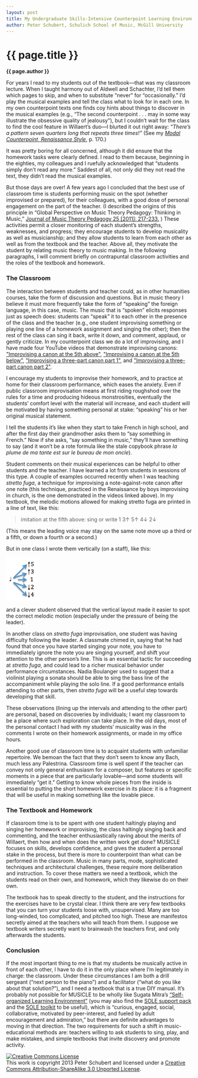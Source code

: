 ```yaml
---
layout: post
title: My Undergraduate Skills-Intensive Counterpoint Learning Environment (MUSICLE)
author: Peter Schubert, Schulich School of Music, McGill University
---
```


{{ page.title }}
================

**{{ page.author }}**

For years I read to my students out of the textbook—that was my classroom lecture. When I taught harmony out of Aldwell and Schachter, I’d tell them which pages to skip, and when to substitute “never” for “occasionally.” I’d play the musical examples and tell the class what to look for in each one. In my own counterpoint texts one finds coy hints about things to discover in the musical examples (e.g., “The second counterpoint . . . may in some way illustrate the obsessive quality of jealousy”), but I couldn’t wait for the class to find the cool feature in Willaert’s duo—I blurted it out right away: _“There’s a pattern seven quarters long that repeats three times!”_ (See my [*Modal Counterpoint, Renaissance Style*](http://openlibrary.org/books/OL16717055M/Modal_counterpoint_Renaissance_style), p. 170.)

It was pretty boring for all concerned, although it did ensure that the homework tasks were clearly defined. I read to them because, beginning in the eighties, my colleagues and I ruefully acknowledged that “students simply don’t read any more.” Saddest of all, not only did they not read the text, they didn’t read the musical examples. 

But those days are over! A few years ago I concluded that the best use of classroom time is students performing music on the spot (whether improvised or prepared), for their colleagues, with a good dose of personal engagement on the part of the teacher. (I described the origins of this principle in “Global Perspective on Music Theory Pedagogy: Thinking in Music,” [Journal of Music Theory Pedagogy 25 [2011]: 217-233.](http://jmtp.ou.edu/journal-article/global-perspective-music-theory-pedagogy-thinking-music) ) These activities permit a closer monitoring of each student’s strengths, weaknesses, and progress; they encourage students to develop musicality as well as musicianship; and they allow students to learn from each other as well as from the textbook and the teacher. Above all, they motivate the student by relating music theory to music making. In the following paragraphs, I will comment briefly on contrapuntal classroom activities and the roles of the textbook and homework. 

### The Classroom ###

The interaction between students and teacher could, as in other humanities courses, take the form of discussion and questions. But in music theory I believe it must more frequently take the form of “speaking” the foreign language, in this case, music. The music that is “spoken” elicits responses just as speech does:  students can “speak” it to each other in the presence of the class and the teacher (e.g., one student improvising something or playing one line of a homework assignment and singing the other); then the rest of the class can sing it back, write it down, and comment, applaud, or gently criticize. In my counterpoint class we do a lot of improvising, and I have made four YouTube videos that demonstrate improvising canons: ["Improvising a canon at the 5th above"](http://www.youtube.com/watch?v=n01J393WpKk),   ["Improvising a canon at the 5th below"](http://www.youtube.com/watch?v=nxJa9YDP3MU),
["Improvising a three-part canon part 1"](http://www.youtube.com/watch?v=eu_-OfAABHw), and
["Improvising a three-part canon part 2"](http://www.youtube.com/watch?v=w664qFsO9gg).

I encourage my students to improvise their homework, and to practice at home for their classroom performance, which eases the anxiety. Even if public classroom improvisation means at first riding roughshod over the rules for a time and producing hideous monstrosities, eventually the students’ comfort level with the material will increase, and each student will be motivated by having something personal at stake: “speaking” his or her original musical statement. 

I tell the students it’s like when they start to take French in high school, and after the first day their grandmother asks them to “say something in French.” Now if she asks, “say something in music,” they’ll have something to say (and it won’t be a rote formula like the stale copybook phrase *la plume de ma tante est sur le bureau de mon oncle*).

Student comments on their musical experiences can be helpful to other students and the teacher. I have learned a lot from students in sessions of this type. A couple of examples occurred recently when I was teaching _stretto fuga_, a technique for improvising a note-against-note canon after one note (this technique, practiced in the Renaissance by boys improvising in church, is the one demonstrated in the videos linked above). In my textbook, the melodic motions allowed for making stretto fuga are printed in a line of text, like this:

> imitation at the fifth above: sing or write 1 3↑ 5↑ 4↓ 2↓

(This means the leading voice may stay on the same note move up a third or a fifth, or down a fourth or a second.)

But in one class I wrote them vertically (on a staff), like this:

![](media/schubert-img01.png)

and a clever student observed that the vertical layout made it easier to spot the correct melodic motion (especially under the pressure of being the leader).

In another class on _stretto fuga_ improvisation, one student was having difficulty following the leader. A classmate chimed in, saying that he had found that once you have started singing your note, you have to immediately ignore the note you are singing yourself, and shift your attention to the other person’s line. This is an essential tactic for succeeding at _stretto fuga_, and could lead to a richer musical behavior under performance circumstances. Nadia Boulanger used to suggest that a violinist playing a sonata should be able to sing the bass line of the accompaniment while playing the solo line. If a good performance entails attending to other parts, then _stretto fuga_ will be a useful step towards developing that skill. 

These observations (lining up the intervals and attending to the other part) are personal, based on discoveries by individuals; I want my classroom to be a place where such exploration can take place. In the old days, most of the personal contact I had with my students’ musicality was in the comments I wrote on their homework assignments, or made in my office hours. 

Another good use of classroom time is to acquaint students with unfamiliar repertoire. We bemoan the fact that they don’t seem to know any Bach, much less any Palestrina. Classroom time is well spent if the teacher can convey not only general enthusiasm for a composer, but features or specific moments in a piece that are particularly lovable—and some students will immediately “get it.” Getting to know whole pieces from the inside is essential to putting the short homework exercise in its place: it is a fragment that will be useful in making something like the lovable piece. 

### The Textbook and Homework ###

If classroom time is to be spent with one student haltingly playing and singing her homework or improvising, the class haltingly singing back and commenting, and the teacher enthusiastically raving about the merits of Willaert, then how and when does the written work get done? MUSICLE focuses on skills, develops confidence, and gives the student a personal stake in the process, but there is more to counterpoint than what can be performed in the classroom. Music in many parts, mode, sophisticated techniques and architectural challenges, these require more deliberation and instruction. To cover these matters we need a textbook, which the students read on their own, and homework, which they likewise do on their own. 

The textbook has to speak directly to the student, and the instructions for the exercises have to be crystal clear. I think there are very few textbooks that you can turn your students loose with, unsupervised.  Many are  too long-winded, too complicated, and pitched too high. These are manifestos secretly aimed at the teachers who will teach from them. I suppose we textbook writers secretly want to brainwash the teachers first, and only afterwards the students. 

### Conclusion ###

If the most important thing to me is that my students be musically active in front of each other, I have to do it in the only place where I’m legitimately in charge: the classroom. Under these circumstances I am both a drill sergeant (“next person to the piano”) and a facilitator (“what do you like about that solution?”), and I need a textbook that is a true DIY manual. It’s probably not possible for MUSICLE to be wholly like Sugata Mitra’s [“Self-organized Learning Environment”](http://www.hole-in-the-wall.com/docs/Paper06.pdf) (you may also find the [SOLE support pack](http://newsletter.alt.ac.uk/2012/02/the-self-organised-learning-environment-sole-school-support-pack/) and the [SOLE toolkit](http://www.ted.com/pages/sole_toolkit) to be useful), which is “curious, engaged, social, collaborative, motivated by peer-interest, and fueled by adult encouragement and admiration,” but there are definite advantages to moving in that direction. The two requirements for such a shift in music-educational methods are: teachers willing to ask students to sing, play, and make mistakes, and simple textbooks that invite discovery and promote activity.

<a rel="license" href="http://creativecommons.org/licenses/by-sa/3.0/"><img alt="Creative Commons License" style="border-width:0" src="http://i.creativecommons.org/l/by-sa/3.0/88x31.png" /></a><br />This work is copyright 2013 Peter Schubert and licensed under a <a rel="license" href="http://creativecommons.org/licenses/by-sa/3.0/">Creative Commons Attribution-ShareAlike 3.0 Unported License</a>.